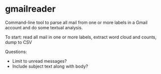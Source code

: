 # gmailreader

Command-line tool to parse all mail from one or more labels in a Gmail account and do some textual analysis.

To start: read all mail in one or more labels, extract word cloud and counts, dump to CSV

Questions:

* Limit to unread messages?
* Include subject text along with body?